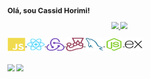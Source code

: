 ### Olá, sou Cassid Horimi!
<div align="center">
  <a href="https://github.com/Cassidhorimi">
  <img height="180em" src="https://github-readme-stats.vercel.app/api?username=cassidhorimi&show_icons=true&theme=dracula&include_all_commits=true&count_private=true"/>
  <img height="180em" src="https://github-readme-stats.vercel.app/api/top-langs/?username=cassidhorimi&layout=compact&langs_count=7&theme=dracula"/>
</div>
<div style="display: inline_block"><br>
  <img align="center" alt="cassid-Js" height="30" width="40" src="https://raw.githubusercontent.com/devicons/devicon/master/icons/javascript/javascript-plain.svg">
  <img align="center" alt="cassid-Js" height="30" width="40" src="https://raw.githubusercontent.com/devicons/devicon/master/icons/react/react-original.svg">
  <img align="center" alt="cassid-Js" height="30" width="40" src="https://raw.githubusercontent.com/devicons/devicon/master/icons/redux/redux-original.svg">
  <img align="center" alt="cassid-Js" height="30" width="40" src="https://raw.githubusercontent.com/devicons/devicon/master/icons/jest/jest-plain.svg">
  <img align="center" alt="cassid-Js" height="30" width="40" src="https://github.com/devicons/devicon/blob/master/icons/mysql/mysql-original.svg">
  <img align="center" alt="cassid-Js" height="30" width="40" src="https://github.com/devicons/devicon/blob/master/icons/nodejs/nodejs-original.svg">
  <img align="center" alt="cassid-Js" height="30" width="40" src="https://github.com/devicons/devicon/blob/master/icons/express/express-original.svg">
  
  ##
 
<div> 
  <a href="https://instagram.com/cassidhorimi" target="_blank"><img src="https://img.shields.io/badge/-Instagram-%23E4405F?style=for-the-badge&logo=instagram&logoColor=white" target="_blank"></a>
  <a href="https://www.linkedin.com/in/cassidhorimi" target="_blank"><img src="https://img.shields.io/badge/-LinkedIn-%230077B5?style=for-the-badge&logo=linkedin&logoColor=white" target="_blank"></a> 
 
</div>
